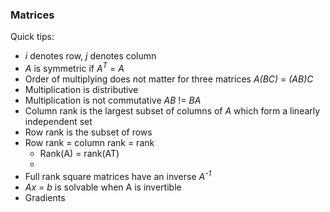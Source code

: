 ### Matrices
Quick tips:  
* *i* denotes row, *j* denotes column
* *A* is symmetric if *A<sup>T</sup>* = *A*
* Order of multiplying does not matter for three matrices *A(BC)* = *(AB)C*
* Multiplication is distributive
* Multiplication is not commutative *AB* != *BA*
* Column rank is the largest subset of columns of *A* which form a linearly independent set
* Row rank is the subset of rows
* Row rank = column rank = rank
    * Rank(A) = rank(AT)
    * 
* Full rank square matrices have an inverse *A<sup>-1</sup>*
* *Ax* = *b* is solvable when A is invertible
* Gradients